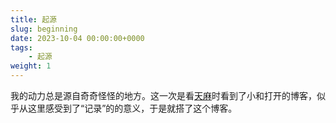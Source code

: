 ```yaml
---
title: 起源
slug: beginning
date: 2023-10-04 00:00:00+0000
tags:
    - 起源
weight: 1
---
```


我的动力总是源自奇奇怪怪的地方。这一次是看[天麻](http://saki-anime.com/)时看到了小和打开的博客，似乎从这里感受到了“记录”的的意义，于是就搭了这个博客。
